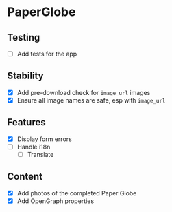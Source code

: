 # PaperGlobe

## Testing

- [ ] Add tests for the app

## Stability

- [x] Add pre-download check for `image_url` images
- [x] Ensure all image names are safe, esp with `image_url`

## Features

- [x] Display form errors
- [ ] Handle i18n
  - [ ] Translate

## Content

- [x] Add photos of the completed Paper Globe
- [x] Add OpenGraph properties
